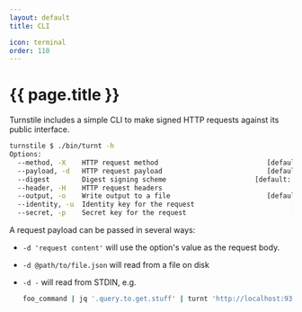 ```yaml
---
layout: default
title: CLI

icon: terminal
order: 110
---
```


# {{ page.title }}

Turnstile includes a simple CLI to make signed HTTP requests against its public interface.

```bash
turnstile $ ./bin/turnt -h
Options:
  --method, -X    HTTP request method                           [default: "GET"]
  --payload, -d   HTTP request payload                          [default: false]
  --digest        Digest signing scheme                      [default: "sha256"]
  --header, -H    HTTP request headers                                   [array]
  --output, -o    Write output to a file                        [default: false]
  --identity, -u  Identity key for the request                        [required]
  --secret, -p    Secret key for the request                          [required]
```

A request payload can be passed in several ways:

* `-d 'request content'` will use the option's value as the request body.
* `-d @path/to/file.json` will read from a file on disk
* `-d -` will read from STDIN, e.g.

  ```bash
  foo_command | jq '.query.to.get.stuff' | turnt 'http://localhost:9300/path' -d -
  ```
